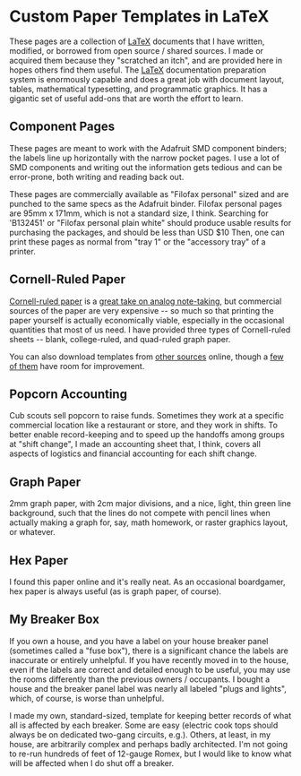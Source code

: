 # Custom Paper Templates in LaTeX

These pages are a collection of [LaTeX](http://tug.org/) documents that I have written, modified, 
or borrowed from open source / shared sources. I made or acquired them because
they "scratched an itch", and are provided here in hopes others find them
useful. The [LaTeX](https://www.latex-project.org/) documentation preparation system is enormously capable and
does a great job with document layout, tables, mathematical typesetting, and 
programmatic graphics. It has a gigantic set of useful add-ons that are worth
the effort to learn.


## Component Pages
These pages are meant to work with the Adafruit SMD component binders; 
the labels line up horizontally with the narrow pocket pages. I use a lot
of SMD components and writing out the information gets tedious and can be
error-prone, both writing and reading back out.

These pages are commercially available as "Filofax personal" sized 
and are punched to the same specs as the Adafruit binder. 
Filofax personal pages are 95mm x 171mm, which is not a standard size, I think.
Searching for 'B132451' or "Filofax personal plain white" should produce
usable results for purchasing the packages, and should be less than USD $10
Then, one can print these pages as normal from "tray 1" or the "accessory tray" 
of a printer.


## Cornell-Ruled Paper
[Cornell-ruled paper](https://en.wikipedia.org/wiki/Cornell_Notes) is a 
[great take on analog note-taking](https://lifehacker.com/5611648/diy-ultimate-note-taking-notebook), 
but commercial
sources of the paper are very expensive -- so much so that printing the paper
yourself is actually economically viable, especially in the occasional 
quantities that most of us need. I have provided three types of Cornell-ruled
sheets -- blank, college-ruled, and quad-ruled graph paper.

You can also download templates from [other sources](https://onedrive.live.com/?authkey=%21AEhczXB516sbYw0&id=69A3B453BFBC472%211130&cid=069A3B453BFBC472) 
online, though a [few of them](https://www.honolulu.hawaii.edu/sites/www2.honolulu.hawaii.edu/files/care-resource-notes-template.pdf) 
have room for improvement.


## Popcorn Accounting
Cub scouts sell popcorn to raise funds. Sometimes they work at a specific
commercial location like a restaurant or store, and they work in shifts. To
better enable record-keeping and to speed up the handoffs among groups at
"shift change", I made an accounting sheet that, I think, covers all aspects
of logistics and financial accounting for each shift change. 


## Graph Paper
2mm graph paper, with 2cm major divisions, and a nice, light, thin green line
background, such that the lines do not compete with pencil lines when 
actually making a graph for, say, math homework, or raster graphics layout, or
whatever.


## Hex Paper
I found this paper online and it's really neat. As an occasional boardgamer,
hex paper is always useful (as is graph paper, of course).


## My Breaker Box
If you own a house, and you have a label on your house breaker panel (sometimes
called a "fuse box"), there is a significant chance the labels are inaccurate 
or entirely unhelpful. If you have recently moved in to the house, even if the
labels are correct and detailed enough to be useful, you may use the rooms
differently than the previous owners / occupants. I bought a house and the
breaker panel label was nearly all labeled "plugs and lights", which, of course,
is worse than unhelpful.

I made my own, standard-sized, template for keeping better records of what all
is affected by each breaker. Some are easy (electric cook tops should always 
be on dedicated two-gang circuits, e.g.). Others, at least, in my house, are
arbitrarily complex and perhaps badly architected. I'm not going to re-run 
hundreds of feet of 12-gauge Romex, but I would like to know what will be 
affected when I do shut off a breaker.
